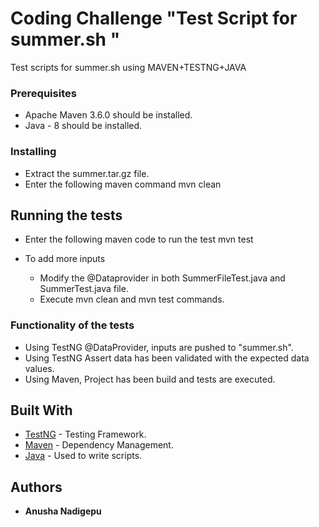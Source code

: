 # Coding Challenge "Test Script for summer.sh "

Test scripts for summer.sh using MAVEN+TESTNG+JAVA

### Prerequisites
- Apache Maven 3.6.0 should be installed.
- Java - 8 should be installed.


### Installing

- Extract the summer.tar.gz file.
- Enter the following maven command
    mvn clean

## Running the tests

- Enter the following maven code to run the test
    mvn test
    
- To add more inputs
    - Modify the @Dataprovider in both SummerFileTest.java and SummerTest.java file.
    - Execute mvn clean and mvn test commands.

### Functionality of the tests

- Using TestNG @DataProvider, inputs are pushed to "summer.sh".
- Using TestNG Assert data has been validated with the expected data values.
- Using Maven, Project has been build and tests are executed.

## Built With

* [TestNG](http://testng.org/doc/documentation-main.html) - Testing Framework.
* [Maven](https://maven.apache.org/) - Dependency Management.
* [Java](https://docs.oracle.com/javase/8/docs/api/) - Used to write scripts.


## Authors

* **Anusha Nadigepu** 

